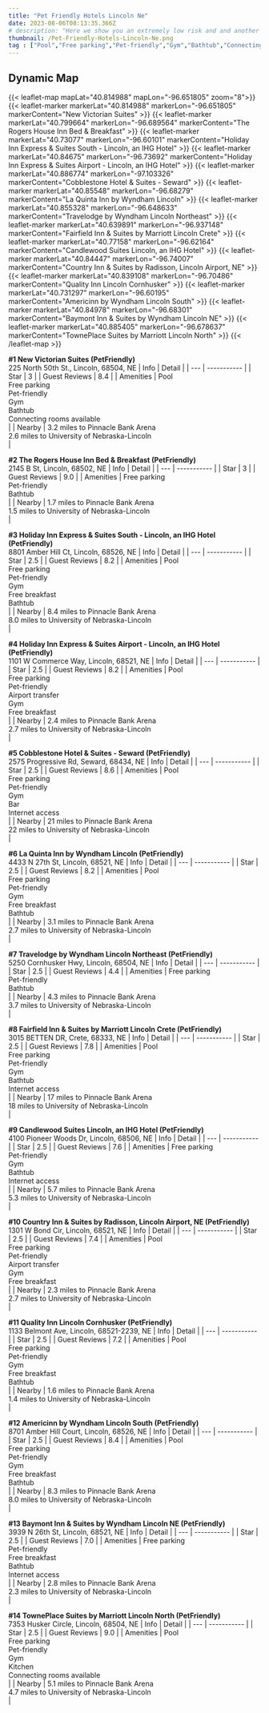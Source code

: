 ```yaml
---
title: "Pet Friendly Hotels Lincoln Ne"
date: 2023-08-06T08:13:35.366Z
# description: "Here we show you an extremely low risk and and another medium risk approach to earn passive income "
thumbnail: /Pet-Friendly-Hotels-Lincoln-Ne.png
tag : ["Pool","Free parking","Pet-friendly","Gym","Bathtub","Connecting rooms available","Free breakfast","Airport transfer","Bar","Internet access","Kitchen"]
---
```


## Dynamic Map
{{< leaflet-map  mapLat="40.814988" mapLon="-96.651805" zoom="8">}}
    {{< leaflet-marker markerLat="40.814988" markerLon="-96.651805" markerContent="New Victorian Suites" >}}
    {{< leaflet-marker markerLat="40.799664" markerLon="-96.689564" markerContent="The Rogers House Inn Bed & Breakfast" >}}
    {{< leaflet-marker markerLat="40.73077" markerLon="-96.60101" markerContent="Holiday Inn Express & Suites South - Lincoln, an IHG Hotel" >}}
    {{< leaflet-marker markerLat="40.84675" markerLon="-96.73692" markerContent="Holiday Inn Express & Suites Airport - Lincoln, an IHG Hotel" >}}
    {{< leaflet-marker markerLat="40.886774" markerLon="-97.103326" markerContent="Cobblestone Hotel & Suites - Seward" >}}
    {{< leaflet-marker markerLat="40.85548" markerLon="-96.68279" markerContent="La Quinta Inn by Wyndham Lincoln" >}}
    {{< leaflet-marker markerLat="40.855328" markerLon="-96.648633" markerContent="Travelodge by Wyndham Lincoln Northeast" >}}
    {{< leaflet-marker markerLat="40.639891" markerLon="-96.937148" markerContent="Fairfield Inn & Suites by Marriott Lincoln Crete" >}}
    {{< leaflet-marker markerLat="40.77158" markerLon="-96.62164" markerContent="Candlewood Suites Lincoln, an IHG Hotel" >}}
    {{< leaflet-marker markerLat="40.84447" markerLon="-96.74007" markerContent="Country Inn & Suites by Radisson, Lincoln Airport, NE" >}}
    {{< leaflet-marker markerLat="40.839108" markerLon="-96.70486" markerContent="Quality Inn Lincoln Cornhusker" >}}
    {{< leaflet-marker markerLat="40.731297" markerLon="-96.60195" markerContent="Americinn by Wyndham Lincoln South" >}}
    {{< leaflet-marker markerLat="40.84978" markerLon="-96.68301" markerContent="Baymont Inn & Suites by Wyndham Lincoln NE" >}}
    {{< leaflet-marker markerLat="40.885405" markerLon="-96.678637" markerContent="TownePlace Suites by Marriott Lincoln North" >}}
{{< /leaflet-map >}}


**#1 New Victorian Suites (PetFriendly)**<br>225 North 50th St., Lincoln, 68504, NE
| Info | Detail |
| --- | ----------- |
| Star | 3 |
| Guest Reviews | 8.4 |
| Amenities | Pool<br>Free parking<br>Pet-friendly<br>Gym<br>Bathtub<br>Connecting rooms available<br> |
| Nearby | 3.2 miles to Pinnacle Bank Arena<br>2.6 miles to University of Nebraska-Lincoln<br> |

**#2 The Rogers House Inn Bed & Breakfast (PetFriendly)**<br>2145 B St, Lincoln, 68502, NE
| Info | Detail |
| --- | ----------- |
| Star | 3 |
| Guest Reviews | 9.0 |
| Amenities | Free parking<br>Pet-friendly<br>Bathtub<br> |
| Nearby | 1.7 miles to Pinnacle Bank Arena<br>1.5 miles to University of Nebraska-Lincoln<br> |

**#3 Holiday Inn Express & Suites South - Lincoln, an IHG Hotel (PetFriendly)**<br>8801 Amber Hill Ct, Lincoln, 68526, NE
| Info | Detail |
| --- | ----------- |
| Star | 2.5 |
| Guest Reviews | 8.2 |
| Amenities | Pool<br>Free parking<br>Pet-friendly<br>Gym<br>Free breakfast<br>Bathtub<br> |
| Nearby | 8.4 miles to Pinnacle Bank Arena<br>8.0 miles to University of Nebraska-Lincoln<br> |

**#4 Holiday Inn Express & Suites Airport - Lincoln, an IHG Hotel (PetFriendly)**<br>1101 W Commerce Way, Lincoln, 68521, NE
| Info | Detail |
| --- | ----------- |
| Star | 2.5 |
| Guest Reviews | 8.2 |
| Amenities | Pool<br>Free parking<br>Pet-friendly<br>Airport transfer<br>Gym<br>Free breakfast<br> |
| Nearby | 2.4 miles to Pinnacle Bank Arena<br>2.7 miles to University of Nebraska-Lincoln<br> |

**#5 Cobblestone Hotel & Suites - Seward (PetFriendly)**<br>2575 Progressive Rd, Seward, 68434, NE
| Info | Detail |
| --- | ----------- |
| Star | 2.5 |
| Guest Reviews | 8.6 |
| Amenities | Pool<br>Free parking<br>Pet-friendly<br>Gym<br>Bar<br>Internet access<br> |
| Nearby | 21 miles to Pinnacle Bank Arena<br>22 miles to University of Nebraska-Lincoln<br> |

**#6 La Quinta Inn by Wyndham Lincoln (PetFriendly)**<br>4433 N 27th St, Lincoln, 68521, NE
| Info | Detail |
| --- | ----------- |
| Star | 2.5 |
| Guest Reviews | 8.2 |
| Amenities | Pool<br>Free parking<br>Pet-friendly<br>Gym<br>Free breakfast<br>Bathtub<br> |
| Nearby | 3.1 miles to Pinnacle Bank Arena<br>2.7 miles to University of Nebraska-Lincoln<br> |

**#7 Travelodge by Wyndham Lincoln Northeast (PetFriendly)**<br>5250 Cornhusker Hwy, Lincoln, 68504, NE
| Info | Detail |
| --- | ----------- |
| Star | 2.5 |
| Guest Reviews | 4.4 |
| Amenities | Free parking<br>Pet-friendly<br>Bathtub<br> |
| Nearby | 4.3 miles to Pinnacle Bank Arena<br>3.7 miles to University of Nebraska-Lincoln<br> |

**#8 Fairfield Inn & Suites by Marriott Lincoln Crete (PetFriendly)**<br>3015 BETTEN DR, Crete, 68333, NE
| Info | Detail |
| --- | ----------- |
| Star | 2.5 |
| Guest Reviews | 7.8 |
| Amenities | Pool<br>Free parking<br>Pet-friendly<br>Gym<br>Bathtub<br>Internet access<br> |
| Nearby | 17 miles to Pinnacle Bank Arena<br>18 miles to University of Nebraska-Lincoln<br> |

**#9 Candlewood Suites Lincoln, an IHG Hotel (PetFriendly)**<br>4100 Pioneer Woods Dr, Lincoln, 68506, NE
| Info | Detail |
| --- | ----------- |
| Star | 2.5 |
| Guest Reviews | 7.6 |
| Amenities | Free parking<br>Pet-friendly<br>Gym<br>Bathtub<br>Internet access<br> |
| Nearby | 5.7 miles to Pinnacle Bank Arena<br>5.3 miles to University of Nebraska-Lincoln<br> |

**#10 Country Inn & Suites by Radisson, Lincoln Airport, NE (PetFriendly)**<br>1301 W Bond Cir, Lincoln, 68521, NE
| Info | Detail |
| --- | ----------- |
| Star | 2.5 |
| Guest Reviews | 7.4 |
| Amenities | Pool<br>Free parking<br>Pet-friendly<br>Airport transfer<br>Gym<br>Free breakfast<br> |
| Nearby | 2.3 miles to Pinnacle Bank Arena<br>2.7 miles to University of Nebraska-Lincoln<br> |

**#11 Quality Inn Lincoln Cornhusker (PetFriendly)**<br>1133 Belmont Ave, Lincoln, 68521-2239, NE
| Info | Detail |
| --- | ----------- |
| Star | 2.5 |
| Guest Reviews | 7.2 |
| Amenities | Pool<br>Free parking<br>Pet-friendly<br>Gym<br>Free breakfast<br>Bathtub<br> |
| Nearby | 1.6 miles to Pinnacle Bank Arena<br>1.4 miles to University of Nebraska-Lincoln<br> |

**#12 Americinn by Wyndham Lincoln South (PetFriendly)**<br>8701 Amber Hill Court, Lincoln, 68526, NE
| Info | Detail |
| --- | ----------- |
| Star | 2.5 |
| Guest Reviews | 8.4 |
| Amenities | Pool<br>Free parking<br>Pet-friendly<br>Gym<br>Free breakfast<br>Bathtub<br> |
| Nearby | 8.3 miles to Pinnacle Bank Arena<br>8.0 miles to University of Nebraska-Lincoln<br> |

**#13 Baymont Inn & Suites by Wyndham Lincoln NE (PetFriendly)**<br>3939 N 26th St, Lincoln, 68521, NE
| Info | Detail |
| --- | ----------- |
| Star | 2.5 |
| Guest Reviews | 7.0 |
| Amenities | Free parking<br>Pet-friendly<br>Free breakfast<br>Bathtub<br>Internet access<br> |
| Nearby | 2.8 miles to Pinnacle Bank Arena<br>2.3 miles to University of Nebraska-Lincoln<br> |

**#14 TownePlace Suites by Marriott Lincoln North (PetFriendly)**<br>7353 Husker Circle, Lincoln, 68504, NE
| Info | Detail |
| --- | ----------- |
| Star | 2.5 |
| Guest Reviews | 9.0 |
| Amenities | Pool<br>Free parking<br>Pet-friendly<br>Gym<br>Kitchen<br>Connecting rooms available<br> |
| Nearby | 5.1 miles to Pinnacle Bank Arena<br>4.7 miles to University of Nebraska-Lincoln<br> |

